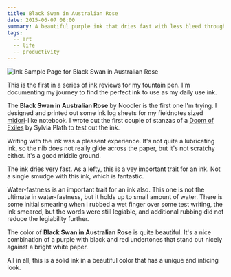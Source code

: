 ```yaml
---
title: Black Swan in Australian Rose
date: 2015-06-07 08:00
summary: A beautiful purple ink that dries fast with less bleed through than others.
tags:
  -- art
  -- life
  -- productivity
---
```


![Ink Sample Page for Black Swan in Australian Rose](black_swan_in_australian_rose.jpg)

This is the first in a series of ink reviews for my fountain pen.  I'm documenting my journey to find the perfect ink to use as my daily use ink.

The **Black Swan in Australian Rose** by Noodler is the first one I'm trying.  I designed and printed out some ink log sheets for my fieldnotes sized [midori](http://www.midori-japan.co.jp/tr/english/)-like notebook.  I wrote out the first couple of stanzas of a [Doom of Exiles](http://www.poemhunter.com/poem/doom-of-exiles/) by Sylvia Plath to test out the ink.

Writing with the ink was a pleasent experience.  It's not quite a lubricating ink, so the nib does not really glide across the paper, but it's not scratchy either.  It's a good middle ground.

The ink dries very fast.  As a lefty, this is a vey important trait for an ink.  Not a single smudge with this ink, which is fantastic.

Water-fastness is an important trait for an ink also.  This one is not the ultimate in water-fastness, but it holds up to small amount of water.  There is some initial smearing when I rubbed a wet finger over some test writing, the ink smeared, but the words were still legiable, and additional rubbing did not reduce the legiability further.

The color of **Black Swan in Australian Rose** is quite beautiful. It's a nice combination of a purple with black and red undertones that stand out nicely against a bright white paper.

All in all, this is a solid ink in a beautiful color that has a unique and inticing look. 